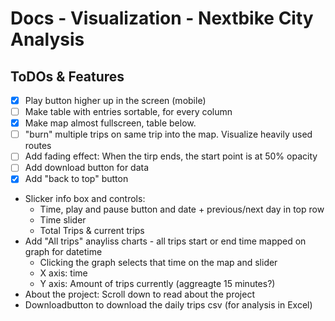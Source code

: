 # Docs - Visualization - Nextbike City Analysis

## ToDOs & Features
- [X] Play button higher up in the screen (mobile)
- [ ] Make table with entries sortable, for every column
- [X] Make map almost fullscreen, table below.
- [ ] "burn" multiple trips on same trip into the map. Visualize heavily used routes
- [ ] Add fading effect: When the tirp ends, the start point is at 50% opacity
- [ ] Add download button for data
- [X] Add "back to top" button

- Slicker info box and controls:
    - Time, play and pause button and date + previous/next day in top row
    - Time slider
    - Total Trips & current trips
- Add "All trips" anayliss charts - all trips start or end time mapped on graph for datetime
    - Clicking the graph selects that time on the map and slider
    - X axis: time
    - Y axis: Amount of trips currently (aggreagte 15 minutes?)
- About the project: Scroll down to read about the project
- Downloadbutton to download the daily trips csv (for analysis in Excel)
